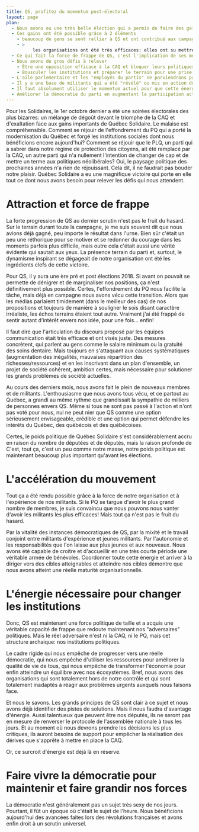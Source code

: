 ```yaml
---
title: QS, profitez du momentum post-électoral
layout: page
plan:
  - Nous avons eu une très belle élection qui a permis de faire des gains importants
  - Ces gains ont été possible grâce à 2 éléments
    - beaucoup de gens se sont rallier à QS et ont contribué aux campagnes terrains
    - >
		  les organisations ont été très efficaces: elles ont su mettre les efforts aux bons endroits, intégrer les nouveaux militants et profiter du travail des nouveaux membres/militants
  - Ce qui fait la force de frappe de QS, c'est l'implication de ses membres et l'expérience qu'ils ont acquis depuis 2006
  - Nous avons de gros défis à relever
    - Être une opposition efficace à la CAQ et bloquer leurs politiques
    - Bousculer les institutions et préparer le terrain pour une prise de pouvoir de QS en 2022
  - L'aile parlementaire et les "employés du partis" ne parviendrons pas à faire ça tout seul
  - Il y a une base de militants qui a été "révélé" ou mis en action durant les élections + une vague de sympathie envers QS
  - Il faut absolument utiliser le momentum actuel pour que cette énergie ne se dissipe
  - Améliorer la démocratie du parti en augmentant la participation active des membres et en développant les instances régionalements serait une façon de faire intéressante
---
```


Pour les Solidaires, le 1er octobre dernier a été une soirées électorales des plus bizarres: un mélange de dégoût devant le triomphe de la CAQ et d'exaltation face aux gains importants de Québec Solidaire. Le malaise est compréhensible. Comment se réjouir de l'effondrement du PQ qui a porté la modernisation du Québec et forgé les institutions sociales dont nous bénéficions encore aujourd'hui? Comment se réjouir que le PLQ, un parti qui a sabrer dans notre régime de protection des citoyens, ait été remplacé par la CAQ, un autre parti qui n'a nullement l'intention de changer de cap et de mettre un terme aux politiques néolibérales?  Oui, le paysage politique des prochaines années n'a rien de réjouissant. Cela dit, il ne faudrait pas bouder notre plaisir. Québec Solidaire a eu une magnifique victoire qui porte en elle tout ce dont nous avons besoin pour relever les défis qui nous attendent.


# Attraction et force de frappe

La forte progression de QS au dernier scrutin n'est pas le fruit du hasard. Sur le terrain durant toute la campagne, je me suis souvent dit que nous avions déjà gagné, peu importe le résultat dans l'urne. Bien sûr c'était un peu une réthorique pour se motiver et se redonner du courage dans les moments parfois plus difficile, mais outre cela c'était aussi une vérité évidente qui sautait aux yeux. La présence terrain du parti et, surtout, le dynamisme inspirant se dégageait de notre organisation ont été les ingrédients clefs de cette victoire.

Pour QS, il y aura une ère pré et post élections 2018. Si avant on pouvait se permette de dénigrer et de marginaliser nos positions, ça n'est définitivement plus possible. Certes, l'effondrement du PQ nous facilite la tâche, mais déjà en campagne nous avons vécu cette transition. Alors que les médias parlaient timidement (dans le meilleur des cas) de nos propositions et toujours de manière à souligner le sois disant caractère irréaliste, les échos terrains étaient tout autre. Vraiment j'ai été frappé de sentir autant d'intérêt envers nos idée, pour une fois... enfin!

Il faut dire que l'articulation du discours proposé par les équipes communication était très efficace et ont visés juste. Des mesures concrètent, qui parlent au gens comme le salaire minimum ou la gratuité des soins dentaire. Mais toujours en s'attaquant aux causes systématiques (augmentation des inégalités, mauvaises répartition des richesses/ressources) et en les inscrivant dans un plan d'ensemble, un projet de société cohérent, ambition certes, mais nécessaire pour solutioner les grands problèmes de société actuelles.



Au cours des derniers mois, nous avons fait le plein de nouveaux membres et de militants. L'enthousiasme que nous avons tous vécu, et ce partout au Québec, a grandi au même rythme que grandissait la sympathie de milliers de personnes envers QS. Même si tous ne sont pas passé à l'action et n'ont pas voté pour nous, nul ne peut nier que QS comme une option sérieusement envisageable, crédible et une option qui permet défendre les intérêts du Québec, des québécois et des québécoises.

Certes, le poids politique de Québec Solidaire s'est considérablement accru en raison du nombre de députées et de députés, mais la raison profonde de C'est, tout ça, c'est un peu comme notre masse, notre poids politique est maintenant beaucoup plus important qu'avant les élections.

# L'accélération du mouvement

Tout ça a été rendu possible grâce à la force de notre organisation et à l'expérience de nos militants. Si le PQ se targue d'avoir le plus grand nombre de membres, je suis convaincu que nous pouvons nous vanter d'avoir les militants les plus efficaces! Mais tout ça n'est pas le fruit du hasard.

Par la vitalité des instances démocratiques de QS, par la mixité et le travail conjoint entre militants d'expérience et jeunes militants. Par l'autonomie et les responsabilités que l'on laisse aux plus jeunes et aux nouveaux. Nous avons été capable de croitre et d'accueillir en une très courte période une véritable armée de bénévoles. Coordonner toute cette énergie et arriver à la diriger vers des cibles atteignables et atteindre nos cibles démontre que nous avons atteint une réelle maturité organisationnelle.


# L'énergie nécessaire pour changer les institutions

Donc, QS est maintenant une force politique de taille et a acquis une véritable capacité de frappe que redoute maintenant nos "adversaires" politiques. Mais le réel adversaire n'est ni la CAQ, ni le PQ, mais cet structure archaique: nos institutions politiques.

Le cadre rigide qui nous empêche de progresser vers une réelle démocratie, qui nous empêche d'utiliser les ressources pour améliorer la qualité de vie de tous, qui nous empêche de transformer l'économie pour enfin atteindre un équilibre avec nos écosystèmes. Bref, nous avons des organisations qui sont totalement hors de notre contrôle et qui sont totalement inadaptés à réagir aux problèmes urgents auxquels nous faisons face.

Et nous le savons. Les grands principes de QS sont clair à ce sujet et nous avons déjà identifier des pistes de solutions. Mais il nous faudra d'avantage d'énergie. Aussi talentueux que peuvent être nos députés, ils ne seront pas en mesure de renverser le protocole de l'assemblée nationale à tous les jours. Et au moment où nous devrons prendre les décisions les plus critiques, ils auront besoins de support pour empêcher la réalisation des dérives que s'apprête à mettre en place la CAQ.

Or, ce surcroit d'énergie est déjà là en réserve.

# Faire vivre la démocratie pour maintenir et faire grandir nos forces

La démocratie n'est généralement pas un sujet très sexy de nos jours. Pourtant, il fût un époque où c'était le sujet de l'heure. Nous bénéficions aujourd'hui des avancées faites lors des révolutions françaises et avons enfin droit à un scrutin universel.  

